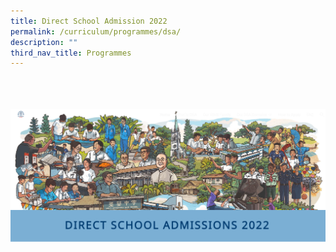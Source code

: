 ```yaml
---
title: Direct School Admission 2022
permalink: /curriculum/programmes/dsa/
description: ""
third_nav_title: Programmes
---
```

<!---Click [**here**](https://sites.google.com/hihs.edu.sg/hihs-dsa/) for Direct School Admission 2022--->
<br>
<br>
<br>
<div class="content\_img">
<a href="https://sites.google.com/hihs.edu.sg/hihs-dsa"/>
<img src=/images/Curriculum/Direct%20school%20admission%202022.png>
	     <div class="overlay">
        <div class="Press here for Direct School Admission 2022"></div>
</div>